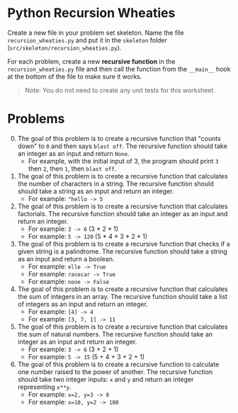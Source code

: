 # Python Recursion Wheaties

Create a new file in your problem set skeleton. Name the file
`recursion_wheaties.py` and put it in the `skeleton` folder
(`src/skeleton/recursion_wheaties.py`).

For each problem, create a new **recursive function** in the
`recursion_wheaties.py` file and then call the function from the `__main__`
hook at the bottom of the file to make sure it works.

> Note: You do not need to create any unit tests for this worksheet.

# Problems

0. The goal of this problem is to create a recursive function that "counts down"
   to `0` and then says `blast off`. The recursive function should take an
   integer as an input and return `None`.
    - For example, with the initial input of 3, the program should print `3`
      then `2`, then `1`, then `blast off`. 
1. The goal of this problem is to create a recursive function that calculates
   the number of characters in a string. The recursive function should should
   take a string as an input and return an integer.
    - For example: `"hello -> 5`
2. The goal of this problem is to create a recursive function that calculates
   factorials. The recursive function should take an integer as an input and
   return an integer.
    - For example: `3 -> 6` (3 * 2 * 1)
    - For example: `5 -> 120` (5 * 4 * 3 * 2 * 1)
3. The goal of this problem is to create a recursive function that checks if
   a given string is a palindrome. The recursive function should take a string
   as an input and return a boolean.
    - For example: `elle -> True`
    - For example: `racecar -> True`
    - For example: `none -> False`
4. The goal of this problem is to create a recursive function that calculates
   the sum of integers in an array. The recursive function should take a list
   of integers as an input and return an integer.
    - For example: `[4] -> 4`
    - For example: `[3, 7, 1] -> 11`
5. The goal of this problem is to create a recursive function that calculates
   the sum of natural numbers. The recursive function should take an integer as
   an input and return an integer.
    - For example: `3 -> 6` (3 + 2 + 1)
    - For example: `5 -> 15` (5 + 4 + 3 + 2 + 1)
6. The goal of this problem is to create a recursive function to calculate one
   number raised to the power of another. The recursive function should take
   two integer inputs: `x` and `y` and return an integer representing `x**y`.
    - For example: `x=2, y=3 -> 8`
    - For example: `x=10, y=2 -> 100`
